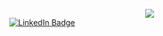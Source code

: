 <div id="header" align="center">
  <img src="https://media.giphy.com/media/CLYQoz3odO9H0iNZY9/giphy-downsized.gif"/>
</div>

<div id="badges">
  <a href="https://www.linkedin.com/in/%D0%BD%D0%B8%D0%BA%D0%B8%D1%82%D0%B0-%D0%BD%D0%B5%D0%B9%D0%BC%D0%B0%D0%BD-285402242/">
  <img src="https://img.shields.io/badge/LinkedIn-blue?style=for-the-badge&logo=linkedin&logoColor=white" alt="LinkedIn Badge"/>
  </a>
</div>
